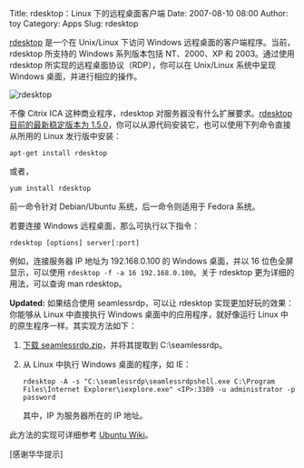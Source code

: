 Title: rdesktop：Linux 下的远程桌面客户端
Date: 2007-08-10 08:00
Author: toy
Category: Apps
Slug: rdesktop

[rdesktop](http://www.rdesktop.org/) 是一个在 Unix/Linux 下访问 Windows
远程桌面的客户端程序。当前，rdesktop 所支持的 Windows 系列版本包括
NT、2000、XP 和 2003。通过使用 rdesktop
所实现的远程桌面协议（RDP），你可以在 Unix/Linux 系统中呈现 Windows
桌面，并进行相应的操作。

![rdesktop](http://i.linuxtoy.org/i/logo/rdesktop.png)

不像 Citrix ICA 这种商业程序，rdesktop
对服务器没有什么扩展要求。[rdesktop 目前的最新稳定版本为
1.5.0](http://prdownloads.sourceforge.net/rdesktop/rdesktop-1.5.0.tar.gz?download)，你可以从源代码安装它，也可以使用下列命令直接从所用的
Linux 发行版中安装：

`apt-get install rdesktop`

或者，

`yum install rdesktop`

前一命令针对 Debian/Ubuntu 系统，后一命令则适用于 Fedora 系统。

若要连接 Windows 远程桌面，那么可执行以下指令：

`rdesktop [options] server[:port]`

例如，连接服务器 IP 地址为 192.168.0.100 的 Windows 桌面，并以 16
位色全屏显示，可以使用 `rdesktop -f -a 16 192.168.0.100`。关于 rdesktop
更为详细的用法，可以查询 man rdesktop。

**Updated:** 如果结合使用 seamlessrdp，可以让 rdesktop
实现更加好玩的效果：你能够从 Linux 中直接执行 Windows
桌面中的应用程序，就好像运行 Linux 中的原生程序一样。其实现方法如下：

1.  [下载
    seamlessrdp.zip](http://www.cendio.se/files/thinlinc/seamlessrdp/seamlessrdp.zip)，并将其提取到
    C:\\seamlessrdp。
2.  从 Linux 中执行 Windows 桌面的程序，如 IE：

    `rdesktop -A -s "C:\seamlessrdp\seamlessrdpshell.exe C:\Program Files\Internet Explorer\iexplore.exe" <IP>:3389 -u administrator -p password`

    其中，IP 为服务器所在的 IP 地址。

此方法的实现可详细参考 [Ubuntu
Wiki](https://help.ubuntu.com/community/SeamlessVirtualization)。

[感谢华华提示]
